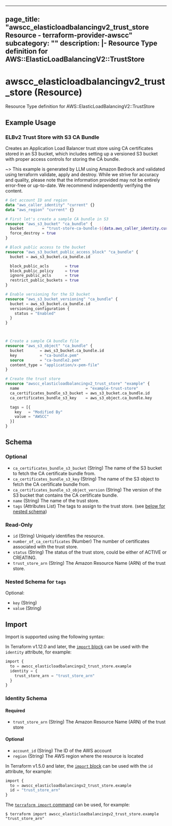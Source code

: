 
---
page_title: "awscc_elasticloadbalancingv2_trust_store Resource - terraform-provider-awscc"
subcategory: ""
description: |-
  Resource Type definition for AWS::ElasticLoadBalancingV2::TrustStore
---

# awscc_elasticloadbalancingv2_trust_store (Resource)

Resource Type definition for AWS::ElasticLoadBalancingV2::TrustStore

## Example Usage

### ELBv2 Trust Store with S3 CA Bundle

Creates an Application Load Balancer trust store using CA certificates stored in an S3 bucket, which includes setting up a versioned S3 bucket with proper access controls for storing the CA bundle.

~> This example is generated by LLM using Amazon Bedrock and validated using terraform validate, apply and destroy. While we strive for accuracy and quality, please note that the information provided may not be entirely error-free or up-to-date. We recommend independently verifying the content.

```terraform
# Get account ID and region
data "aws_caller_identity" "current" {}
data "aws_region" "current" {}

# First let's create a sample CA bundle in S3
resource "aws_s3_bucket" "ca_bundle" {
  bucket        = "trust-store-ca-bundle-${data.aws_caller_identity.current.account_id}-${data.aws_region.current.name}"
  force_destroy = true
}

# Block public access to the bucket
resource "aws_s3_bucket_public_access_block" "ca_bundle" {
  bucket = aws_s3_bucket.ca_bundle.id

  block_public_acls       = true
  block_public_policy     = true
  ignore_public_acls      = true
  restrict_public_buckets = true
}

# Enable versioning for the S3 bucket
resource "aws_s3_bucket_versioning" "ca_bundle" {
  bucket = aws_s3_bucket.ca_bundle.id
  versioning_configuration {
    status = "Enabled"
  }
}



# Create a sample CA bundle file
resource "aws_s3_object" "ca_bundle" {
  bucket       = aws_s3_bucket.ca_bundle.id
  key          = "ca-bundle.pem"
  source       = "ca-bundle2.pem"
  content_type = "application/x-pem-file"
}

# Create the trust store
resource "awscc_elasticloadbalancingv2_trust_store" "example" {
  name                             = "example-trust-store"
  ca_certificates_bundle_s3_bucket = aws_s3_bucket.ca_bundle.id
  ca_certificates_bundle_s3_key    = aws_s3_object.ca_bundle.key

  tags = [{
    key   = "Modified By"
    value = "AWSCC"
  }]
}
```

<!-- schema generated by tfplugindocs -->
## Schema

### Optional

- `ca_certificates_bundle_s3_bucket` (String) The name of the S3 bucket to fetch the CA certificate bundle from.
- `ca_certificates_bundle_s3_key` (String) The name of the S3 object to fetch the CA certificate bundle from.
- `ca_certificates_bundle_s3_object_version` (String) The version of the S3 bucket that contains the CA certificate bundle.
- `name` (String) The name of the trust store.
- `tags` (Attributes List) The tags to assign to the trust store. (see [below for nested schema](#nestedatt--tags))

### Read-Only

- `id` (String) Uniquely identifies the resource.
- `number_of_ca_certificates` (Number) The number of certificates associated with the trust store.
- `status` (String) The status of the trust store, could be either of ACTIVE or CREATING.
- `trust_store_arn` (String) The Amazon Resource Name (ARN) of the trust store.

<a id="nestedatt--tags"></a>
### Nested Schema for `tags`

Optional:

- `key` (String)
- `value` (String)

## Import

Import is supported using the following syntax:

In Terraform v1.12.0 and later, the [`import` block](https://developer.hashicorp.com/terraform/language/import) can be used with the `identity` attribute, for example:

```terraform
import {
  to = awscc_elasticloadbalancingv2_trust_store.example
  identity = {
    trust_store_arn = "trust_store_arn"
  }
}
```

<!-- schema generated by tfplugindocs -->
### Identity Schema

#### Required

- `trust_store_arn` (String) The Amazon Resource Name (ARN) of the trust store

#### Optional

- `account_id` (String) The ID of the AWS account
- `region` (String) The AWS region where the resource is located

In Terraform v1.5.0 and later, the [`import` block](https://developer.hashicorp.com/terraform/language/import) can be used with the `id` attribute, for example:

```terraform
import {
  to = awscc_elasticloadbalancingv2_trust_store.example
  id = "trust_store_arn"
}
```

The [`terraform import` command](https://developer.hashicorp.com/terraform/cli/commands/import) can be used, for example:

```shell
$ terraform import awscc_elasticloadbalancingv2_trust_store.example "trust_store_arn"
```
